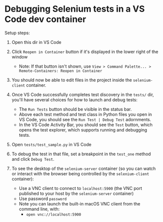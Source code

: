 # Debugging Selenium tests in a VS Code dev container

Setup steps:

1. Open this dir in VS Code
1. Click `Reopen in Container` button if it's displayed in the lower right of the window

    - Note: If that button isn't shown, use `View > Command Palette... > Remote-Containers: Reopen in Container`

1. You should now be able to edit files in the project inside the `selenium-client` container.
1. Once VS Code successfully completes test discovery in the `tests/` dir, you'll have several choices for how to launch and debug tests:

    - The `Run Tests` button should be visible in the status bar.
    - Above each test method and test class in Python files you open in VS Code, you should see the `Run Test | Debug Test` adornments.
    - In the VS Code Activity Bar, you should see the `Test` button, which opens the test explorer, which supports running and debugging tests.

1. Open `tests/test_sample.py` in VS Code
1. To debug the test in that file, set a breakpoint in the `test_one` method and click `Debug Test`.
1. To see the desktop of the `selenium-server` container (so you can watch or interact with the browser being controlled by the `selenium-client` container):
    - Use a VNC client to connect to `localhost:5900` (the VNC port published to your host by the `selenium-server` container)
    - Use password `password`
    - Note you can launch the built-in macOS VNC client from the command line, with:
        - `open vnc://localhost:5900`
